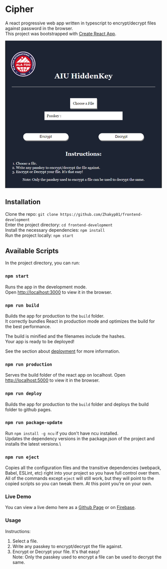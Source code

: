 # Cipher

A react progressive web app written in typescript to encrypt/decrypt files against password in the browser.\
This project was bootstrapped with [Create React App](https://github.com/facebook/create-react-app).

![Cipher preview](preview.png?raw=true "Cipher")

## Installation

Clone the repo: `git clone https://github.com/Zhakyp01/frontend-development`\
Enter the project directory: `cd frontend-development`\
Install the necessary dependencies: `npm install`\
Run the project locally: `npm start`

## Available Scripts

In the project directory, you can run:

### `npm start`

Runs the app in the development mode.\
Open [http://localhost:3000](http://localhost:3000) to view it in the browser.

### `npm run build`

Builds the app for production to the `build` folder.\
It correctly bundles React in production mode and optimizes the build for the best performance.

The build is minified and the filenames include the hashes.\
Your app is ready to be deployed!

See the section about [deployment](https://facebook.github.io/create-react-app/docs/deployment) for more information.

### `npm run production`

Serves the build folder of the react app on localhost.
Open [http://localhost:5000](http://localhost:5000) to view it in the browser.

### `npm run deploy`

Builds the app for production to the `build` folder and deploys the build folder to github pages.

### `npm run package-update`

Run `npm install -g ncu` if you don't have ncu installed.\
Updates the dependency versions in the package.json of the project and installs the latest versions.\

### `npm run eject`

Copies all the configuration files and the transitive dependencies (webpack, Babel, ESLint, etc) right into your project so you have full control over them. All of the commands except `eject` will still work, but they will point to the copied scripts so you can tweak them. At this point you’re on your own.

### Live Demo

You can view a live demo here as a [Github Page](link) or on [Firebase](https://cipher-72c2a.firebaseapp.com/).

### Usage

Instructions:

1. Select a file.
2. Write any passkey to encrypt/decrypt the file against.
3. Encrypt or Decrypt your file. It's that easy!\
   Note: Only the passkey used to encrypt a file can be used to decrypt the same.
